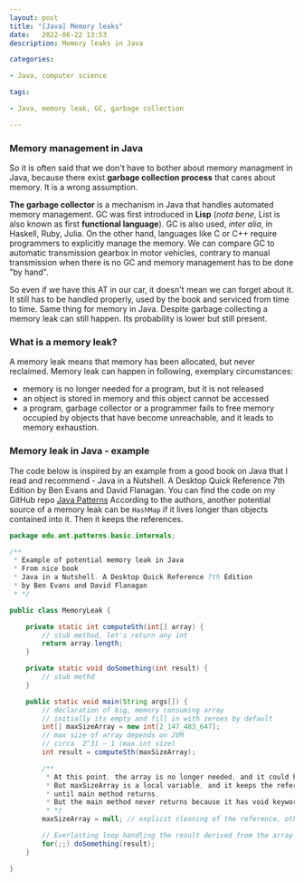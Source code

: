 ```yaml
---
layout: post
title: "[Java] Memory leaks"
date:   2022-06-22 13:53
description: Memory leaks in Java

categories:

- Java, computer science

tags:

- Java, memory leak, GC, garbage collection

---
```


### Memory management in Java

So it is often said that we don't have to bother about memory managment in Java,
because there exist **garbage collection process** that cares about memory.
It is a wrong assumption.

**The garbage collector** is a mechanism in Java that handles automated memory management.
GC was first introduced in **Lisp** (*nota bene*, List is also known as first **functional language**).
GC is also used, *inter alia*, in Haskell, Ruby, Julia. On the other hand, languages like C or C++ require
programmers to explicitly manage the memory. We can compare GC to automatic transmission gearbox in motor vehicles,
contrary to manual transmission when there is no GC and memory management has to be done "by hand".

So even if we have this AT in our car, it doesn't mean we can forget about it. It still has to be handled properly, used by the book and
serviced from time to time. Same thing for memory in Java. Despite garbage collecting a memory leak can still happen. 
Its probability is lower but still present.

### What is a memory leak?

A memory leak means that memory has been allocated, but never reclaimed. Memory
leak can happen in following, exemplary circumstances:
- memory is no longer needed for a program, but it is not released
- an object is stored in memory and this object cannot be accessed
- a program, garbage collector or a programmer fails to free memory occupied by objects
that have become unreachable, and it leads to memory exhaustion.

### Memory leak in Java - example

The code below is inspired by an example from a good book on Java that I read and recommend -
Java in a Nutshell. A Desktop Quick Reference 7th Edition by Ben Evans and David Flanagan.
You can find the code on my GitHub repo [Java Patterns](https://github.com/mzacki/java-patterns)
According to the authors, another potential source of a memory leak can be ```HashMap``` if it lives longer than objects
contained into it. Then it keeps the references.

```java
package edu.ant.patterns.basic.internals;

/**
 * Example of potential memory leak in Java
 * From nice book
 * Java in a Nutshell. A Desktop Quick Reference 7th Edition
 * by Ben Evans and David Flanagan
 * */

public class MemoryLeak {

    private static int computeSth(int[] array) {
        // stub method, let's return any int
        return array.length;
    }

    private static void doSomething(int result) {
        // stub methd
    }

    public static void main(String args[]) {
        // declaration of big, memory consuming array
        // initially its empty and fill in with zeroes by default
        int[] maxSizeArray = new int[2_147_483_647];
        // max size of array depends on JVM
        // circa  2^31 – 1 (max int size)
        int result = computeSth(maxSizeArray);

        /**
         * At this point, the array is no longer needed, and it could be garbage collected from now on.
         * But maxSizeArray is a local variable, and it keeps the reference to the array object
         * until main method returns.
         * But the main method never returns because it has void keyword.
         * */
        maxSizeArray = null; // explicit cleaning of the reference, otherwise no garbage collection

        // Everlasting loop handling the result derived from the array
        for(;;) doSomething(result);
    }

}

```

